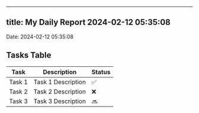 
---
title: My Daily Report 2024-02-12 05:35:08
---

Date: 2024-02-12 05:35:08

## Tasks Table

| Task | Description | Status |
|------|-------------|--------|
| Task 1 | Task 1 Description | ✅ |
| Task 2 | Task 2 Description | ❌ |
| Task 3 | Task 3 Description | 🔜 |
